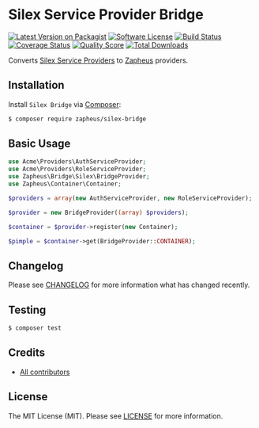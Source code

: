 # Silex Service Provider Bridge

[![Latest Version on Packagist][ico-version]][link-packagist]
[![Software License][ico-license]][link-license]
[![Build Status][ico-travis]][link-travis]
[![Coverage Status][ico-scrutinizer]][link-scrutinizer]
[![Quality Score][ico-code-quality]][link-code-quality]
[![Total Downloads][ico-downloads]][link-downloads]

Converts [Silex Service Providers](https://silex.symfony.com/doc/2.0/providers.html#service-providers) to [Zapheus](https://github.com/zapheus/zapheus) providers.

## Installation

Install `Silex Bridge` via [Composer](https://getcomposer.org/):

``` bash
$ composer require zapheus/silex-bridge
```

## Basic Usage

``` php
use Acme\Providers\AuthServiceProvider;
use Acme\Providers\RoleServiceProvider;
use Zapheus\Bridge\Silex\BridgeProvider;
use Zapheus\Container\Container;

$providers = array(new AuthServiceProvider, new RoleServiceProvider);

$provider = new BridgeProvider((array) $providers);

$container = $provider->register(new Container);

$pimple = $container->get(BridgeProvider::CONTAINER);
```

## Changelog

Please see [CHANGELOG][link-changelog] for more information what has changed recently.

## Testing

``` bash
$ composer test
```

## Credits

- [All contributors][link-contributors]

## License

The MIT License (MIT). Please see [LICENSE][link-license] for more information.

[ico-code-quality]: https://img.shields.io/scrutinizer/g/zapheus/silex-bridge.svg?style=flat-square
[ico-downloads]: https://img.shields.io/packagist/dt/zapheus/silex-bridge.svg?style=flat-square
[ico-license]: https://img.shields.io/badge/license-MIT-brightgreen.svg?style=flat-square
[ico-scrutinizer]: https://img.shields.io/scrutinizer/coverage/g/zapheus/silex-bridge.svg?style=flat-square
[ico-travis]: https://img.shields.io/travis/zapheus/silex-bridge/master.svg?style=flat-square
[ico-version]: https://img.shields.io/packagist/v/zapheus/silex-bridge.svg?style=flat-square

[link-changelog]: https://github.com/zapheus/silex-bridge/blob/master/CHANGELOG.md
[link-code-quality]: https://scrutinizer-ci.com/g/zapheus/silex-bridge
[link-contributors]: https://github.com/zapheus/silex-bridge/contributors
[link-downloads]: https://packagist.org/packages/zapheus/silex-bridge
[link-license]: https://github.com/zapheus/silex-bridge/blob/master/LICENSE.md
[link-packagist]: https://packagist.org/packages/zapheus/silex-bridge
[link-scrutinizer]: https://scrutinizer-ci.com/g/zapheus/silex-bridge/code-structure
[link-travis]: https://travis-ci.org/zapheus/silex-bridge